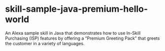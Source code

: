 # skill-sample-java-premium-hello-world
An Alexa sample skill in Java that demonstrates how to use In-Skill Purchasing (ISP) features by offering a “Premium Greeting Pack” that greets the customer in a variety of languages.
